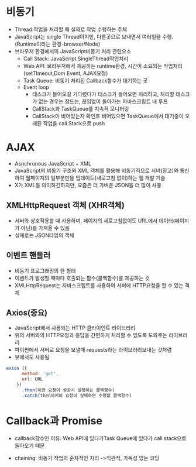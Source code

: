 # 비동기

* Thread:작업을 처리할 때 실제로 작업 수행하는 주체
* JavaScript는 single Thread이지만, 다른곳으로 보내면서 여러일을 수행.(Runtime이라는 환경-browser/Node)
* 브라우저 환경에서의 JavaScript비동기 처리 관련요소
  * Call Stack: JavaScript SingleThread작업처리
  * Web API: 브라우저에서 제공하는 runtime환경, 시간이 소요되는 작업처리(setTImeout,Dom Event, AJAX요청)
  * Task Queue: 비동기 처리된 Callback함수가 대기하는 곳
  * Event loop
    * 태스크가 들어오길 기다렸다가 태스크가 들어오면 처리하고, 처리할 태스크가 없는 경우는 잠드는, 끊임없이 돌아가는 자바스크립트 내 루프
    * CallStack과 TaskQueue를 지속적 모니터링
    * CallStack이 비어있는지 확인후 비어있으면 TaskQueue에서 대기중이 오래된 작업을 call Stack으로 push



# AJAX

* Asnchronous JavaScript + XML
* JavaScript의 비동기 구조와 XML 객체를 활용해 비동기적으로 서버(장고)와 통신하여 웹페이지의 일부분만을 업데이트(새로고침 없이)하는 웹 개발 기술
* X가 XML을 의미하긴하지만, 요즘은 더 가벼운 JSON을 더 많이 사용

## XMLHttpRequest 객체 (XHR객체)

* 서버와 상호작용할 때 사용하며, 페이지의 새로고침없이도 URL에서 데이터(페이지가 아닌)를 가져올 수 있음
* 실제로는 JSON타입의 객체

## 이벤트 핸들러

* 비동기 프로그래밍의 한 형태
* 이벤트가 발생할 때마다 호출되는 함수(콜백함수)를 제공하는 것
* XMLHttpRequest는 자바스크립트를 사용하여 서버에 HTTP요청을 할 수 있는 객체

## Axios(중요)

* JavaScript에서 사용되는 HTTP 클라이언트 라이브러리
* 위의 서버와의 HTTP요청과 응답을 간편하게 처리할 수 있도록 도와주는 라이브러리
* 파이썬에서 서버로 요청을 보낼때 requests라는 라이브러리보내는 것처럼
* 뷰에서도 사용됨

```javascript
axios ({
      method: 'get',
      url: URL
    })
      .then(이전 요청이 성공시 실행하는 콜백함수)
      .catch(then까지의 요청이 실패하면 수행할 콜백함수)
```



# Callback과 Promise

* callback함수인 이유: Web API에 있다가Task Queue에 있다가 call stack으로 돌아오기 때문

* chaining: 비동기 작업의 순차적인 처리 ->직관적, 가독성 있는 코딩